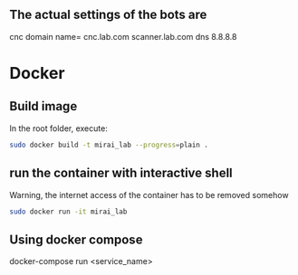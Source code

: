 ## The actual settings of the bots are

cnc domain name= cnc.lab.com
scanner.lab.com
dns 8.8.8.8

# Docker

## Build image

In the root folder, execute:

```bash
sudo docker build -t mirai_lab --progress=plain .
```

## run the container with interactive shell

Warning, the internet access of the container has to be removed somehow
```bash
sudo docker run -it mirai_lab
```

## Using docker compose

docker-compose run <service_name>